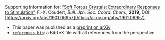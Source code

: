 Supporting information for: [“Soft Porous Crystals: Extraordinary Responses to Stimulation”](https://doi.org/10.1038/s41563-019-0317-4), F.-X. Coudert, _Bull. Jpn. Soc. Coord. Chem._, **2019**, DOI: [https://arxiv.org/abs/1901.06957](https://arxiv.org/abs/1901.06957)


- This paper was published as a [preprint on arXiv](https://arxiv.org/abs/1901.06957)
- [`references.bib`](references.bib): a BibTeX file with all references from the perspective
